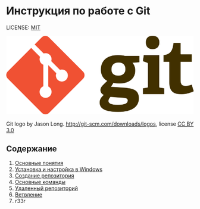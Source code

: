 # Инструкция по работе с Git


LICENSE: [MIT](/license.md)

![](/assets/git_logo.png)

Git logo by Jason Long. http://git-scm.com/downloads/logos,  license [CC BY 3.0](https://creativecommons.org/licenses/by/3.0/)

## Содержание
1. [Основные понятия](/Basic-concepts.md)
2. [Установка и настройка в Windows](/install.md)
3. [Создание репозитория](/create-repository.md)
4. [Основные команды](/main-commands.md)
5. [Удаленный репозиторий](/remote-repository.md)
6. [Ветвление](/Branching.md)
7. r33r 
